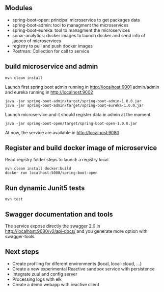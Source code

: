 ## Modules
- spring-boot-open: principal microservice to get packages data
- spring-boot-admin: tool to managment the microservices
- spring-boot-eureka: tool to managment the microservices
- sonar-analytics: docker images to launch docker and send info of jacoco of microservices
- registry to pull and push docker images
- Postman: Collection for call to service


## build microservice and admin
```
mvn clean install
```
Launch first spring boot admin running in <http://localhost:9001> admin/admin and eureka running in <http://localhost:9002>
```
java -jar spring-boot-admin/target/spring-boot-admin-1.0.0.jar
java -jar spring-boot-admin/target/spring-boot-eureka-1.0.0.jar
```
Launch microservice and it should register data in admin at the moment
```
java -jar spring-boot-open/target/spring-boot-open-1.0.0.jar
```
At now, the service are available in <http://localhost:9080>

## Register and build docker image of microservice
Read registry folder steps to launch a registry local.
```
mvn clean install docker:build
docker run localhost:5000/spring-boot-open
```
## Run dynamic Junit5 tests
```
mvn test
```

## Swagger documentation and tools
The service expose directly the swagger 2.0 in <http://localhost:9080/v2/api-docs/> and you generate more option with swagger-tools

## Next steps
 - Create profiling for diferent environments (local, local-cloud, ...)
 - Create a new experimental Reactive sandbox service with persistence
 - Integrate zuul and config server
 - Processing logs with elk
 - Create a demo webapp with reactive client

